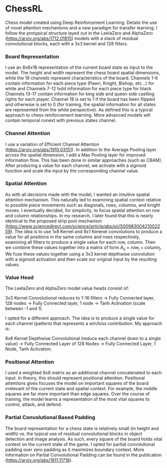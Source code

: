 # ChessRL
Chess model created using Deep Reinforcement Learning. Details the use of novel attention mechanisms and a new paradigm for transfer learning. I follow the protypical structure layed out in the LeelaZero and AlphaZero (https://arxiv.org/abs/1712.01815) models with a stack of residual convolutional blocks, each with a 3x3 kernel and 128 filters.

### Board Representation
I use an 8x8x18 representation of the current board state as input to the model. The height and width represent the chess board spatial dimensions, while the 18 channels represent characteristics of the board. Channels 1-6 contain information for each piece type (Pawn, Knight, Bishop, etc...) for white and Channels 7-12 hold information for each piece type for black. Channels 13-17 contain information for king side and queen side castling rights for each player. Channel 18 is set to 1 if the board has been flipped and otherwise is set to 0 (for training, the spatial information for all states are represented from the white perspective). As defined this is a typical approach to chess reinforcement learning. More advanced models will contain temporal conext with previous states channel.

### Channel Attention
I use a variation of Efficient Channel Attention (https://arxiv.org/abs/1910.03151). In addition to the Average Pooling layer across the spatial dimension, I add a Max Pooling layer for improved information flow. This has been done in similar approaches (such as CBAM). After producing a value for each channel, we activate with a sigmoid function and scale the input by the corresponding channel value.

### Spatial Attention
As with all decisions made with the model, I wanted an intuitive spatial attention mechanism. This naturally led to examining spatial context relative to possible piece movements such as diagonals, rows, columns, and knight moves. I eventually decided, for simplicity, to focus spatial attention on row and column relationships. In my research, I later found that this is nearly identical to the proposed strip pool mechanism (https://www.sciencedirect.com/science/article/abs/pii/S0098300421002259). The idea is to use 1x8 Kernel and 8x1 Kerenel convolutions to produce a value for all positions in the same columns and rows respectively, examining all filters to produce a single value for each row, column. Then we combine these values together into a matrix of form $A_{ij} = row_i + column_j$. We fuse these values together using a 3x3 kernel depthwise convolution with a sigmoid activation and then scale our original input by the resulting values.

### Value Head
The LeelaZero and AlphaZero model value heads consist of:

3x3 Kernel Convolutional reduces to 1-16 filters $\longrightarrow$ Fully Connected layer, 128 nodes $\longrightarrow$ Fully Connected layer, 1 node $\longrightarrow$ Tanh Activation (scale between -1 and 1).

I opted for a different approach. The idea is to produce a single value for each channel (pattern) that represents a win/loss contribution. My approach is: 

8x8 Kernel Depthwise Convolutional (reduce each channel down to a single value) $\longrightarrow$ Fully Connected Layer of 128 Nodes $\longrightarrow$ Fully Connected Layer, 1 Node, Tanh Activation. 

### Positional Attention
I used a weighted 8x8 matrix as an additional channel concatenated to each input. In theory, this should represent positional attention. Positional attentions gives focuses the model on important squares of the board irrelevant of the current state and spatial context. For example, the middle squares are far more important than edge squares. Over the course of training, the model learns a representation of the most vital squares to control, attack, and defend.

### Partial Convolutional Based Padding
The board representation for a chess state is relatively small (in height and width) vs. the typical use of residual convolutional blocks in object detection and image analysis. As such, every square of the board holds vital context on the current state of the game. I opted for partial convolutional padding over zero padding as it maximizes boundary context. More information on Partial Convolutional Padding can be found in the publication (https://arxiv.org/abs/1811.11718).
